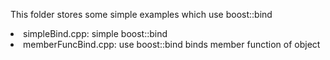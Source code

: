 This folder stores some simple examples which use boost::bind
<li>simpleBind.cpp: simple boost::bind
<li>memberFuncBind.cpp: use boost::bind binds member function of object
